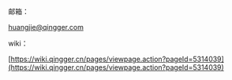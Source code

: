邮箱：

huangjie@qingger.com

wiki：

[https://wiki.qingger.cn/pages/viewpage.action?pageId=5314039](https://wiki.qingger.cn/pages/viewpage.action?pageId=5314039)

